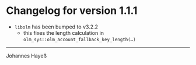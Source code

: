 # Changelog for version 1.1.1

* `libolm` has been bumped to v3.2.2
  - this fixes the length calculation in `olm_sys::olm_account_fallback_key_length(…)`

---

Johannes Hayeß
